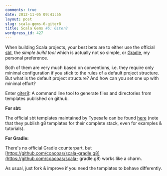 ```yaml
---
comments: true
date: 2012-11-05 09:41:55
layout: post
slug: scala-gems-6-giter8
title: Scala Gems #6: Giter8
wordpress_id: 427
---
```

When building Scala projects, your best bets are to either use the official [sbt](http://www.scala-sbt.org/), the
_simple build tool_ which is actually not so simple, or [Gradle](http://gradle.org/), my personal preference.

Both of them are very much based on conventions, i.e. they require only minimal configuration if you stick to the rules of a
default project structure. But what is the default project structure? And how can you set one up with minimal effort?

Enter [giter8](https://github.com/n8han/giter8): A command line tool to generate files and directories from templates
published on github.

**For sbt:**

The official sbt templates maintained by Typesafe can be found [here](http://typesafe.com/stack/download#template) (note 
that they publish g8 templates for their complete stack, even for examples & tutorials).

**For Gradle:**

There's no official Gradle counterpart, but [https://github.com/coacoas/scala-gradle.g8](https://github.com/coacoas/scala-
gradle.g8) works like a charm.

As usual, just fork & improve if you need the templates to behave differently.
